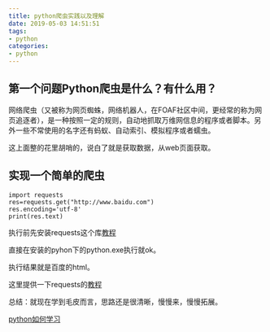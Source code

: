```yaml
---
title: python爬虫实践以及理解
date: 2019-05-03 14:51:51
tags:
- python
categories:
- python
---
```


## 第一个问题Python爬虫是什么？有什么用？

网络爬虫（又被称为网页蜘蛛，网络机器人，在FOAF社区中间，更经常的称为网页追逐者），是一种按照一定的规则，自动地抓取万维网信息的程序或者脚本。另外一些不常使用的名字还有蚂蚁、自动索引、模拟程序或者蠕虫。

这上面整的花里胡哨的，说白了就是获取数据，从web页面获取。

## 实现一个简单的爬虫

```
import requests
res=requests.get("http://www.baidu.com")
res.encoding='utf-8'
print(res.text)
```

执行前先安装requests这个库[教程](https://jingyan.baidu.com/article/11c17a2c06b013f446e39dba.html)

直接在安装的pyhon下的python.exe执行就ok。

执行结果就是百度的html。

这里提供一下requests的[教程](https://2.python-requests.org//zh_CN/latest/user/quickstart.html)

总结：就现在学到毛皮而言，思路还是很清晰，慢慢来，慢慢拓展。

[python如何学习](https://www.zhihu.com/question/304686270/answer/554857097)